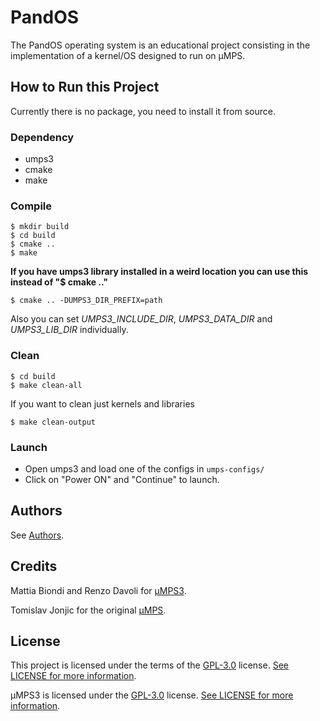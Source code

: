 # PandOS
The PandOS operating system is an educational project consisting in the implementation of a kernel/OS designed to run on µMPS.

## How to Run this Project
Currently there is no package, you need to install it from source.

### Dependency
- umps3
- cmake
- make

### Compile
```
$ mkdir build
$ cd build
$ cmake ..
$ make
```

**If you have umps3 library installed in a weird location you can use this instead of "$ cmake .."**
```
$ cmake .. -DUMPS3_DIR_PREFIX=path
```
Also you can set *UMPS3_INCLUDE_DIR*, *UMPS3_DATA_DIR* and *UMPS3_LIB_DIR* individually.

### Clean
```
$ cd build
$ make clean-all
```
If you want to clean just kernels and libraries
```
$ make clean-output
```
### Launch
* Open umps3 and load one of the configs in `umps-configs/`
* Click on "Power ON" and "Continue" to launch.

## Authors
See [Authors](AUTHORS).
## Credits
Mattia Biondi and Renzo Davoli for [µMPS3](https://github.com/virtualsquare/umps3).

Tomislav Jonjic for the original [µMPS](https://github.com/tjonjic/umps).

## License
This project is licensed under the terms of the [GPL-3.0](https://www.gnu.org/licenses/gpl-3.0.en.html) license. [See LICENSE for more information](LICENSE).

µMPS3 is licensed under the [GPL-3.0](https://www.gnu.org/licenses/gpl-3.0.en.html) license. [See LICENSE for more information](https://github.com/virtualsquare/umps3/blob/master/LICENSE).
